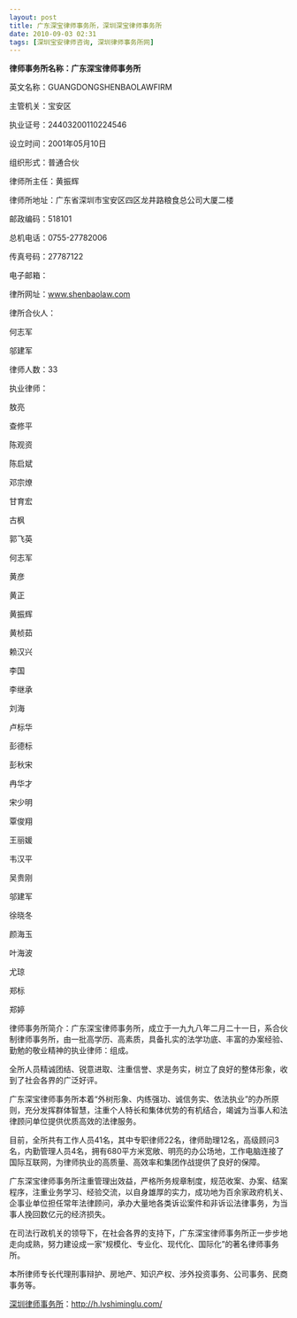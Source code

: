 ```yaml
---
layout: post
title: 广东深宝律师事务所，深圳深宝律师事务所
date: 2010-09-03 02:31
tags: [深圳宝安律师咨询, 深圳律师事务所网]
---
```

<strong>律师事务所名称：广东深宝律师事务所</strong>

英文名称：GUANGDONGSHENBAOLAWFIRM

主管机关：宝安区

执业证号：24403200110224546

设立时间：2001年05月10日

组织形式：普通合伙

律师所主任：黄振辉

律师所地址：广东省深圳市宝安区四区龙井路粮食总公司大厦二楼

邮政编码：518101

总机电话：0755-27782006

传真号码：27787122

电子邮箱：

律所网址：www.shenbaolaw.com

律所合伙人：

何志军

邬建军

律师人数：33

执业律师：

敖亮

查修平

陈观资

陈启斌

邓宗燎

甘育宏

古枫

郭飞英

何志军

黄彦

黄正

黄振辉

黄桢茹

赖汉兴

李国

李继承

刘海

卢标华

彭德标

彭秋宋

冉华才

宋少明

覃俊翔

王丽媛

韦汉平

吴贵刚

邬建军

徐晓冬

颜海玉

叶海波

尤琼

郑标

郑婷

律师事务所简介：广东深宝律师事务所，成立于一九九八年二月二十一日，系合伙制律师事务所，由一批高学历、高素质，具备扎实的法学功底、丰富的办案经验、勤勉的敬业精神的执业律师：组成。

全所人员精诚团结、锐意进取、注重信誉、求是务实，树立了良好的整体形象，收到了社会各界的广泛好评。

广东深宝律师事务所本着“外树形象、内练强功、诚信务实、依法执业”的办所原则，充分发挥群体智慧，注重个人特长和集体优势的有机结合，竭诚为当事人和法律顾问单位提供优质高效的法律服务。

目前，全所共有工作人员41名，其中专职律师22名，律师助理12名，高级顾问3名，内勤管理人员4名，拥有680平方米宽敞、明亮的办公场地，工作电脑连接了国际互联网，为律师执业的高质量、高效率和集团作战提供了良好的保障。

广东深宝律师事务所注重管理出效益，严格所务规章制度，规范收案、办案、结案程序，注重业务学习、经验交流，以自身雄厚的实力，成功地为百余家政府机关、企事业单位担任常年法律顾问，承办大量地各类诉讼案件和非诉讼法律事务，为当事人挽回数亿元的经济损失。

在司法行政机关的领导下，在社会各界的支持下，广东深宝律师事务所正一步步地走向成熟，努力建设成一家“规模化、专业化、现代化、国际化”的著名律师事务所。

本所律师专长代理刑事辩护、房地产、知识产权、涉外投资事务、公司事务、民商事务等。



<a href="http://h.lvshiminglu.com/">深圳律师事务所</a>：<a href="http://h.lvshiminglu.com/">http://h.lvshiminglu.com/</a>

